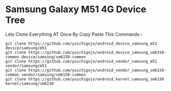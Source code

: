 # Samsung Galaxy M51 4G Device Tree

Lets Clone Everything AT Once By Copy Paste This Commands:-

```
git clone https://github.com/yuichigojo/android_device_samsung_m51 device/samsung/m51
git clone https://github.com/yuichigojo/android_device_samsung_sm6150-common device/samsung/sm6150-common
git clone https://github.com/yuichigojo/android_vendor_samsung_m51 vendor/samsung/m51
git clone https://github.com/yuichigojo/android_vendor_samsung_sm6150-common vendor/samsung/sm6150-common
git clone https://github.com/yuichigojo/android_kernel_samsung_sm6150 kernel/samsung/sm6150

```